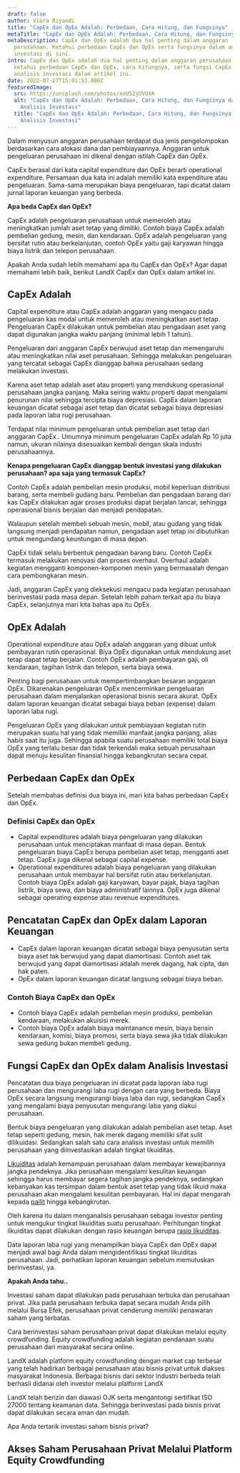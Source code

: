```yaml
---
draft: false
author: Vlora Riyandi
title: "CapEx dan OpEx Adalah: Perbedaan, Cara Hitung, dan Fungsinya"
metaTitle: "CapEx dan OpEx Adalah: Perbedaan, Cara Hitung, dan Fungsinya | LandX"
metaDescription: CapEx dan OpEx adalah dua hal penting dalam anggaran
  perusahaan. Ketahui perbedaan CapEx dan OpEx serta fungsinya dalam analisis
  investasi di sini.
intro: CapEx dan OpEx adalah dua hal penting dalam anggaran perusahaan. Yuk,
  ketahui perbedaan CapEx dan OpEx, cara hitungnya, serta fungsi CapEx dalam
  analisis investasi dalam artikel ini.
date: 2022-07-27T15:01:51.806Z
featuredImage:
  src: https://unsplash.com/photos/xoU52jUVUXA
  alt: "CapEx dan OpEx Adalah: Perbedaan, Cara Hitung, dan Fungsinya dalam
    Analisis Investasi"
  title: "CapEx dan OpEx Adalah: Perbedaan, Cara Hitung, dan Fungsinya dalam
    Analisis Investasi"
---
```

Dalam menyusun anggaran perusahaan terdapat dua jenis pengelompokan berdasarkan cara alokasi dana dan pembiayaannya. Anggaran untuk pengeluaran perusahaan ini dikenal dengan istilah CapEx dan OpEx. 

CapEx berasal dari kata capital expenditure dan OpEx berarti operational expenditure. Persamaan dua kata ini adalah memiliki kata expenditure atau pengeluaran. Sama-sama merupakan biaya pengeluaran, tapi dicatat dalam jurnal laporan keuangan yang berbeda. 

**Apa beda CapEx dan OpEx?**

CapEx adalah pengeluaran perusahaan untuk memeroleh atau meningkatkan jumlah aset tetap yang dimiliki. Contoh biaya CapEx adalah pembelian gedung, mesin, dan kendaraan. OpEx adalah pengeluaran yang bersifat rutin atau berkelanjutan, contoh OpEx yaitu gaji karyawan hingga biaya listrik dan telepon perusahaan.

Apakah Anda sudah lebih memahami apa itu CapEx dan OpEx? Agar dapat memahami lebih baik, berikut LandX CapEx dan OpEx dalam artikel ini.

## CapEx Adalah

Capital expenditure atau CapEx adalah anggaran yang mengacu pada pengeluaran kas modal untuk memeroleh atau meningkatkan aset tetap. Pengeluaran CapEx dilakukan untuk pembelian atau pengadaan aset yang dapat digunakan jangka waktu panjang (minimal lebih 1 tahun). 

Pengeluaran dari anggaran CapEx berwujud aset tetap dan memengaruhi atau meningkatkan nilai aset perusahaan. Sehingga melakukan pengeluaran yang tercatat sebagai CapEx dianggap bahwa perusahaan sedang melakukan investasi. 

Karena aset tetap adalah aset atau properti yang mendukung operasional perusahaan jangka panjang. Maka seiring waktu properti dapat mengalami penurunan nilai sehingga tercipta biaya depresiasi. CapEx dalam laporan keuangan dicatat sebagai aset tetap dan dicatat sebagai biaya depresiasi pada laporan laba rugi perusahaan. 

Terdapat nilai minimum pengeluaran untuk pembelian aset tetap dari anggaran CapEx.. Umumnya minimum pengeluaran CapEx adalah Rp 10 juta namun, ukuran nilainya disesuaikan kembali dengan skala industri perusahaannya. 

**Kenapa pengeluaran CapEx dianggap bentuk investasi yang dilakukan perusahaan? apa saja yang termasuk CapEx?**

Contoh CapEx adalah pembelian mesin produksi, mobil keperluan distribusi barang, serta membeli gudang baru. Pembelian dan pengadaan barang dari kas CapEx dilakukan agar proses produksi dapat berjalan lancar, sehingga operasional bisnis berjalan dan menjadi pendapatan.

Walaupun setelah membeli sebuah mesin, mobil, atau gudang yang tidak langsung menjadi pendapatan namun, pengadaan aset tetap ini dibutuhkan untuk mengundang keuntungan di masa depan. 

CapEx tidak selalu berbentuk pengadaan barang baru. Contoh CapEx termasuk melakukan renovasi dan proses overhaul. Overhaul adalah kegiatan mengganti komponen-komponen mesin yang bermasalah dengan cara pembongkaran mesin.

Jadi, anggaran CapEx yang dieksekusi mengacu pada kegiatan perusahaan berinvestasi pada masa depan. Setelah lebih paham terkait apa itu biaya CapEx, selanjutnya mari kita bahas apa itu OpEx.

## OpEx Adalah

Operational expenditure atau OpEx adalah anggaran yang dibuat untuk pembayaran rutin operasional. Biya OpEx digunakan untuk mendukung aset tetap dapat tetap berjalan. Contoh OpEx adalah pembayaran gaji, oli kendaraan, tagihan listrik dan telepon, serta biaya sewa.

Penting bagi perusahaan untuk mempertimbangkan besaran anggaran OpEx. Dikarenakan pengeluaran OpEx mencerminkan pengeluaran perusahaan dalam menjalankan operasional bisnis secara akurat. OpEx dalam laporan keuangan dicatat sebagai biaya beban (expense) dalam laporan laba rugi. 

Pengeluaran OpEx yang dilakukan untuk pembiayaan kegiatan rutin merupakan suatu hal yang tidak memiliki manfaat jangka panjang, alias habis saat itu juga. Sehingga apabila suatu perusahaan memiliki total biaya OpEx yang terlalu besar dan tidak terkendali maka sebuah perusahaan dapat menuju kesulitan finansial hingga kebangkrutan secara cepat.

## Perbedaan CapEx dan OpEx

Setelah membahas definisi dua biaya ini, mari kita bahas perbedaan CapEx dan OpEx. 

### Definisi CapEx dan OpEx

* Capital expenditures adalah biaya pengeluaran yang dilakukan perusahaan untuk menciptakan manfaat di masa depan. Bentuk pengeluaran biaya CapEx berupa pembelian aset tetap, mengganti aset tetap. CapEx juga dikenal sebagai capital expense.
* Operational expenditures adalah biaya pengeluaran yang dilakukan perusahaan untuk membayar hal bersifat rutin atau berkelanjutan. Contoh biaya OpEx adalah gaji karyawan, bayar pajak, biaya tagihan listrik, biaya sewa, dan biaya administratif lainnya. OpEx juga dikenal sebagai operating expense atau revenue expenditures.

## Pencatatan CapEx dan OpEx dalam Laporan Keuangan

* CapEx dalam laporan keuangan dicatat sebagai biaya penyusutan serta biaya aset tak berwujud yang dapat diamortisasi. Contoh aset tak berwujud yang dapat diamortisasi adalah merek dagang, hak cipta, dan hak paten. 
* OpEx dalam laporan keuangan dicatat langsung sebagai biaya beban. 

### Contoh Biaya CapEx dan OpEx

* Contoh biaya CapEx adalah pembelian mesin produksi, pembelian kendaraan, melakukan akuisisi merek.
* Contoh biaya OpEx adalah biaya maintanance mesin, biaya bensin kendaraan, komisi, biaya promosi, serta biaya sewa jika tidak dilakukan sewa gedung bukan membeli gedung. 

## Fungsi CapEx dan OpEx dalam Analisis Investasi

Pencatatan dua biaya pengeluaran ini dicatat pada laporan laba rugi perusahaan dan mengurangi laba rugi dengan cara yang berbeda. Biaya OpEx secara langsung mengurangi biaya laba dan rugi, sedangkan CapEx yang mengalami biaya penyusutan mengurangi laba yang diakui perusahaan.

Bentuk biaya pengeluaran yang dilakukan adalah pembelian aset tetap. Aset tetap seperti gedung, mesin, hak merek dagang memiliki sifat sulit dilikuidasi. Sedangkan salah satu cara analisis investasi untuk memilih perusahaan yang diinvestasikan adalah tingkat likuiditas. 

[Likuiditas](https://landx.id/blog/rasio-likuiditas-adalah/) adalah kemampuan perusahaan dalam membayar kewajibannya jangka pendeknya. Jika perusahaan mengalami kesulitan keuangan sehingga harus membayar segera tagihan jangka pendeknya, sedangkan kebanyakan kas tersimpan dalam bentuk aset tetap yang tidak likuid maka perusahaan akan mengalami kesulitan pembayaran. Hal ini dapat mengarah kepada [pailit](https://landx.id/blog/pailit-dan-bangkrut-perbedaan-dan-cara-mengantisipasinya/) hingga kebangkrutan.

Oleh karena itu dalam menganalisis perusahaan sebagai investor penting untuk mengukur tingkat likuiditas suatu perusahaan. Perhitungan tingkat likuiditas dapat dilakukan dengan rasio keuangan berupa [rasio likuiditas](https://landx.id/blog/rasio-likuiditas-adalah/). 

Data laporan laba rugi yang menampilkan biaya CapEx dan OpEx dapat menjadi awal bagi Anda dalam mengidentifikasi tingkat likuiditas perusahaan. Jadi, perhatikan laporan keuangan sebelum memutuskan berinvestasi, ya.

**Apakah Anda tahu..**

Investasi saham dapat dilakukan pada perusahaan terbuka dan perusahaan privat. Jika pada perusahaan terbuka dapat secara mudah Anda pilih melalui Bursa Efek, perusahaan privat cenderung memiliki penawaran saham yang terbatas.

Cara berinvestasi saham perusahaan privat dapat dilakukan melalui equity crowdfunding. Equity crowdfunding adalah kegiatan pendanaan suatu perusahaan dari masyarakat secara online.

LandX adalah platform equity crowdfunding dengan market cap terbesar yang telah hadirkan berbagai perusahaan atau bisnis privat untuk diakses masyarakat Indonesia. Berbagai bisnis dari sektor industri berbeda telah berhasil didanai oleh investor melalui platform LandX

LandX telah berizin dan diawasi OJK serta mengantongi sertifikat ISO 27000 tentang keamanan data. Sehingga berinvestasi pada bisnis privat dapat dilakukan secara aman dan mudah.

Apa Anda tertarik investasi saham bisnis privat?

## Akses Saham Perusahaan Privat Melalui Platform Equity Crowdfunding